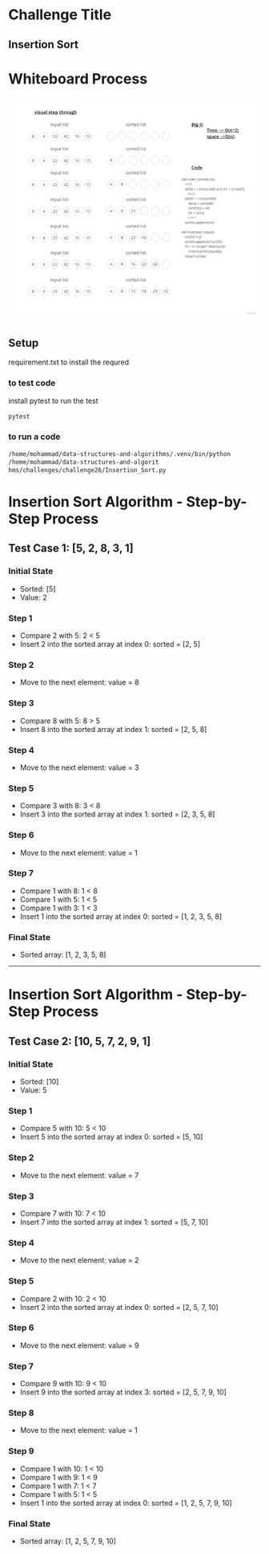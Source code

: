 # Challenge Title
##  Insertion Sort
# Whiteboard Process
![](../../challenges/image/chall26.png)
## Setup
requirement.txt to install the requred


### to test code 
install pytest to run the test
 ```
 pytest
 ```
 ### to run a code 
 ```
 /home/mohammad/data-structures-and-algorithms/.venv/bin/python /home/mohammad/data-structures-and-algorit
hms/challenges/challenge26/Insertion_Sort.py
 ```

 # Insertion Sort Algorithm - Step-by-Step Process

## Test Case 1: [5, 2, 8, 3, 1]

### Initial State
- Sorted: [5]
- Value: 2

### Step 1
- Compare 2 with 5: 2 < 5
- Insert 2 into the sorted array at index 0: sorted = [2, 5]

### Step 2
- Move to the next element: value = 8

### Step 3
- Compare 8 with 5: 8 > 5
- Insert 8 into the sorted array at index 1: sorted = [2, 5, 8]

### Step 4
- Move to the next element: value = 3

### Step 5
- Compare 3 with 8: 3 < 8
- Insert 3 into the sorted array at index 1: sorted = [2, 3, 5, 8]

### Step 6
- Move to the next element: value = 1

### Step 7
- Compare 1 with 8: 1 < 8
- Compare 1 with 5: 1 < 5
- Compare 1 with 3: 1 < 3
- Insert 1 into the sorted array at index 0: sorted = [1, 2, 3, 5, 8]

### Final State
- Sorted array: [1, 2, 3, 5, 8]
---------------------------
# Insertion Sort Algorithm - Step-by-Step Process

## Test Case 2: [10, 5, 7, 2, 9, 1]

### Initial State
- Sorted: [10]
- Value: 5

### Step 1
- Compare 5 with 10: 5 < 10
- Insert 5 into the sorted array at index 0: sorted = [5, 10]

### Step 2
- Move to the next element: value = 7

### Step 3
- Compare 7 with 10: 7 < 10
- Insert 7 into the sorted array at index 1: sorted = [5, 7, 10]

### Step 4
- Move to the next element: value = 2

### Step 5
- Compare 2 with 10: 2 < 10
- Insert 2 into the sorted array at index 0: sorted = [2, 5, 7, 10]

### Step 6
- Move to the next element: value = 9

### Step 7
- Compare 9 with 10: 9 < 10
- Insert 9 into the sorted array at index 3: sorted = [2, 5, 7, 9, 10]

### Step 8
- Move to the next element: value = 1

### Step 9
- Compare 1 with 10: 1 < 10
- Compare 1 with 9: 1 < 9
- Compare 1 with 7: 1 < 7
- Compare 1 with 5: 1 < 5
- Insert 1 into the sorted array at index 0: sorted = [1, 2, 5, 7, 9, 10]

### Final State
- Sorted array: [1, 2, 5, 7, 9, 10]
